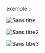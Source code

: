 exemple :

![Sans titre](https://github.com/fk-crafter/html-css-js-button/assets/127132293/f04cdc9e-fbee-4d6c-8d5e-1e7b1cb1fe5c)

![Sans titre2](https://github.com/fk-crafter/html-css-js-button/assets/127132293/d2a46825-f940-402f-b52c-774533b1d271)

![Sans titre3](https://github.com/fk-crafter/html-css-js-button/assets/127132293/172a1ae1-48f9-47a6-a38e-4877a4b3b538)
